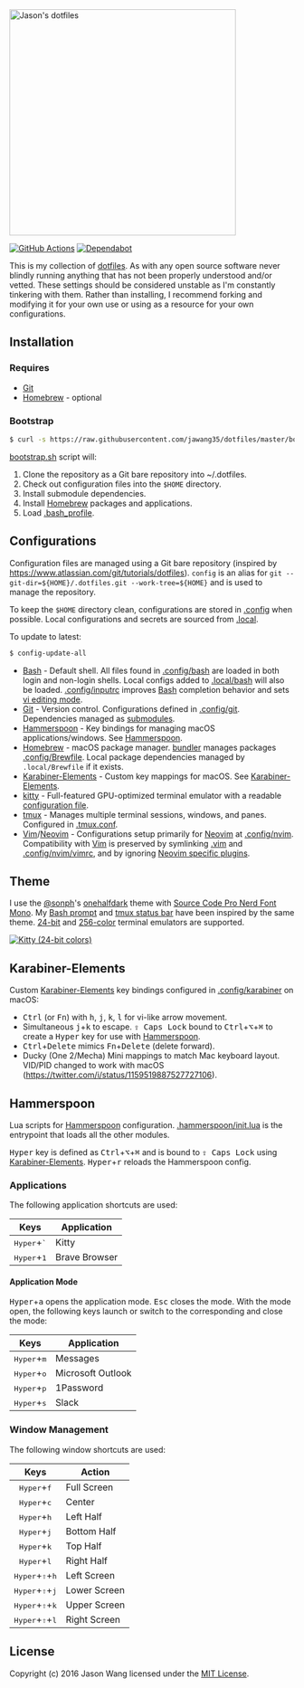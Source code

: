 <a href="https://github.com/jawang35/dotfiles" title="Jason's dotfiles">
    <img src="https://raw.githubusercontent.com/jglovier/dotfiles-logo/master/dotfiles-logo.svg?sanitize=true" alt="Jason's dotfiles" width="400">
</a>

[![GitHub Actions](https://github.com/jawang35/dotfiles/workflows/CI/badge.svg)](https://github.com/jawang35/dotfiles/actions?query=workflow%3ACI)
[![Dependabot](https://api.dependabot.com/badges/status?host=github&repo=jawang35/dotfiles)](https://app.dependabot.com/)

This is my collection of [dotfiles](https://dotfiles.github.io/). As with any open source software never blindly running anything that has not been properly understood and/or vetted. These settings should be considered unstable as I'm constantly tinkering with them. Rather than installing, I recommend forking and modifying it for your own use or using as a resource for your own configurations.

## Installation

### Requires

- [Git](https://git-scm.com/)
- [Homebrew](https://brew.sh/) - optional

### Bootstrap

```sh
$ curl -s https://raw.githubusercontent.com/jawang35/dotfiles/master/bootstrap.sh | bash
```

[bootstrap.sh](bootstrap.sh) script will:
1. Clone the repository as a Git bare repository into ~/.dotfiles.
2. Check out configuration files into the `$HOME` directory.
3. Install submodule dependencies.
4. Install [Homebrew](#homebrew) packages and applications.
5. Load [.bash_profile](.bash_profile).

## Configurations

Configuration files are managed using a Git bare repository (inspired by https://www.atlassian.com/git/tutorials/dotfiles). `config` is an alias for `git --git-dir=${HOME}/.dotfiles.git --work-tree=${HOME}` and is used to manage the repository.

To keep the `$HOME` directory clean, configurations are stored in [.config](.config) when possible. Local configurations and secrets are sourced from [.local](.local).

To update to latest:

```sh
$ config-update-all
```

- [Bash](https://www.gnu.org/software/bash/) - Default shell. All files found in [.config/bash](.config/bash) are loaded in both login and non-login shells. Local configs added to [.local/bash](.local/bash) will also be loaded. [.config/inputrc](.config/inputrc) improves [Bash](https://www.gnu.org/software/bash/) completion behavior and sets [vi editing mode](https://sanctum.geek.nz/arabesque/vi-mode-in-bash/).
- [Git](https://git-scm.com/) - Version control. Configurations defined in [.config/git](.config/git). Dependencies managed as [submodules](.gitmodules).
- [Hammerspoon](https://www.hammerspoon.org/) - Key bindings for managing macOS applications/windows. See [Hammerspoon](#hammerspoon).
- [Homebrew](https://brew.sh/) - macOS package manager. [bundler](https://github.com/Homebrew/homebrew-bundle) manages packages [.config/Brewfile](.config/Brewfile). Local package dependencies managed by `.local/Brewfile` if it exists.
- [Karabiner-Elements](https://pqrs.org/osx/karabiner/) - Custom key mappings for macOS. See [Karabiner-Elements](#karabiner-elements).
- [kitty](https://sw.kovidgoyal.net/kitty/) - Full-featured GPU-optimized terminal emulator with a readable [configuration file](.config/kitty).
- [tmux](https://github.com/tmux/tmux) - Manages multiple terminal sessions, windows, and panes. Configured in [.tmux.conf](.tmux.conf).
- [Vim](https://www.vim.org/)/[Neovim](https://neovim.io/) - Configurations setup primarily for [Neovim](https://neovim.io/) at [.config/nvim](.config/nvim). Compatibility with [Vim](https://www.vim.org/) is preserved by symlinking [.vim](.vim) and [.config/nvim/vimrc](.config/nvim/vimrc), and by ignoring [Neovim specific plugins](.config/nvim/bundles/nvim).

## Theme

I use the [@sonph](https://github.com/sonph)'s [onehalfdark](https://github.com/sonph/onehalf) theme with [Source Code Pro Nerd Font Mono](https://github.com/ryanoasis/nerd-fonts/tree/master/patched-fonts/SourceCodePro). My [Bash prompt](.config/bash/prompt) and [tmux status bar](.config/tmux/onehalfdark.tmux) have been inspired by the same theme. [24-bit](https://res.cloudinary.com/jawang35/image/upload/kitty-24-bit.png) and [256-color](https://res.cloudinary.com/jawang35/image/upload/terminal-256-color.png) terminal emulators are supported.

[![Kitty (24-bit colors)](https://res.cloudinary.com/jawang35/image/upload/kitty-24-bit.png "Kitty (24-bit colors)")](https://res.cloudinary.com/jawang35/image/upload/kitty-24-bit.png)

## Karabiner-Elements

Custom [Karabiner-Elements](https://pqrs.org/osx/karabiner/) key bindings configured in [.config/karabiner](.config/karabiner) on macOS:

- <kbd>Ctrl</kbd> (or <kbd>Fn</kbd>) with <kbd>h</kbd>, <kbd>j</kbd>, <kbd>k</kbd>, <kbd>l</kbd> for vi-like arrow movement.
- Simultaneous <kbd>j</kbd>+<kbd>k</kbd> to escape.  <kbd>⇪ Caps Lock</kbd> bound to <kbd>Ctrl</kbd>+<kbd>⌥</kbd>+<kbd>⌘</kbd> to create a <kbd>Hyper</kbd> key for use with [Hammerspoon](#hammerspoon).
- <kbd>Ctrl</kbd>+<kbd>Delete</kbd> mimics <kbd>Fn</kbd>+<kbd>Delete</kbd> (delete forward).
- Ducky (One 2/Mecha) Mini mappings to match Mac keyboard layout. VID/PID changed to work with macOS (https://twitter.com/i/status/1159519887527727106).

## Hammerspoon

Lua scripts for [Hammerspoon](http://www.hammerspoon.org/) configuration. [.hammerspoon/init.lua](.hammerspoon/init.lua) is the entrypoint that loads all the other modules.

<kbd>Hyper</kbd> key is defined as <kbd>Ctrl</kbd>+<kbd>⌥</kbd>+<kbd>⌘</kbd> and is bound to <kbd>⇪ Caps Lock</kbd> using [Karabiner-Elements](#karabiner-elements). <kbd>Hyper</kbd>+<kbd>r</kbd> reloads the Hammerspoon config.

### Applications

The following application shortcuts are used:

| Keys                           | Application   |
|:------------------------------:| ------------- |
| <kbd>Hyper</kbd>+<kbd>\`</kbd> | Kitty         |
| <kbd>Hyper</kbd>+<kbd>1</kbd>  | Brave Browser |

#### Application Mode

<kbd>Hyper</kbd>+<kbd>a</kbd> opens the application mode. <kbd>Esc</kbd> closes the mode. With the mode open, the following keys launch or switch to the corresponding and close the mode:

| Keys                          | Application       |
|:-----------------------------:| ----------------- |
| <kbd>Hyper</kbd>+<kbd>m</kbd> | Messages          |
| <kbd>Hyper</kbd>+<kbd>o</kbd> | Microsoft Outlook |
| <kbd>Hyper</kbd>+<kbd>p</kbd> | 1Password         |
| <kbd>Hyper</kbd>+<kbd>s</kbd> | Slack             |

### Window Management

The following window shortcuts are used:

| Keys                                       | Action       |
|:------------------------------------------:| ------------ |
| <kbd>Hyper</kbd>+<kbd>f</kbd>              | Full Screen  |
| <kbd>Hyper</kbd>+<kbd>c</kbd>              | Center       |
| <kbd>Hyper</kbd>+<kbd>h</kbd>              | Left Half    |
| <kbd>Hyper</kbd>+<kbd>j</kbd>              | Bottom Half  |
| <kbd>Hyper</kbd>+<kbd>k</kbd>              | Top Half     |
| <kbd>Hyper</kbd>+<kbd>l</kbd>              | Right Half   |
| <kbd>Hyper</kbd>+<kbd>⇧</kbd>+<kbd>h</kbd> | Left Screen  |
| <kbd>Hyper</kbd>+<kbd>⇧</kbd>+<kbd>j</kbd> | Lower Screen |
| <kbd>Hyper</kbd>+<kbd>⇧</kbd>+<kbd>k</kbd> | Upper Screen |
| <kbd>Hyper</kbd>+<kbd>⇧</kbd>+<kbd>l</kbd> | Right Screen |

## License

Copyright (c) 2016 Jason Wang licensed under the [MIT License](LICENSE).
